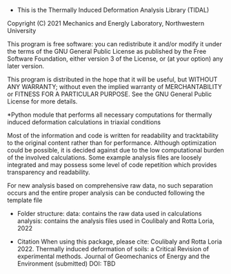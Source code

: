 * This is the Thermally Induced Deformation Analysis Library (TIDAL)

Copyright (C) 2021 Mechanics and Energly Laboratory, Northwestern University

This program is free software: you can redistribute it and/or modify
it under the terms of the GNU General Public License as published by
the Free Software Foundation, either version 3 of the License, or
(at your option) any later version.

This program is distributed in the hope that it will be useful,
but WITHOUT ANY WARRANTY; without even the implied warranty of
MERCHANTABILITY or FITNESS FOR A PARTICULAR PURPOSE.  See the
GNU General Public License for more details.


*Python module that performs all necessary computations for thermally induced deformation calculations in triaxial conditions

Most of the information and code is written for readability and tracktability
to the original content rather than for performance. Although optimization
could be possible, it is decided against due to the low computational burden
of the involved calculations. Some example analysis files are loosely integrated
and may possess some level of code repetition which  provides transparency and
readability.

For new analysis based on comprehensive raw data, no such
separation occurs and the entire proper analysis can be conducted following the
template file


* Folder structure:
data: contains the raw data used in calculations
analysis: contains the analysis files used in Coulibaly and Rotta Loria, 2022

* Citation
When using this package, please cite:
Coulibaly and Rotta Loria 2022. Thermally induced deformation of soils: a Critical Revision of experimental methods.
Journal of Geomechanics of Energy and the Environment (submitted)
DOI: TBD

